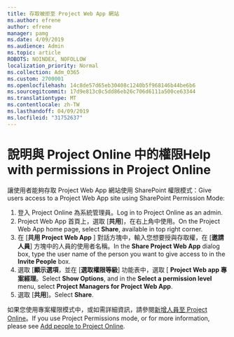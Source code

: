 ```yaml
---
title: 存取被拒至 Project Web App 網站
ms.author: efrene
author: efrene
manager: pamg
ms.date: 4/09/2019
ms.audience: Admin
ms.topic: article
ROBOTS: NOINDEX, NOFOLLOW
localization_priority: Normal
ms.collection: Adm_O365
ms.custom: 2700001
ms.openlocfilehash: 14c8de57d65eb30408c1240b5f968146b44be6b6
ms.sourcegitcommit: 17d9e813c0c5dd86eb26c706d6111a500ce63344
ms.translationtype: MT
ms.contentlocale: zh-TW
ms.lasthandoff: 04/09/2019
ms.locfileid: "31752637"
---
```

# <a name="help-with-permissions-in-project-online"></a><span data-ttu-id="0c1eb-102">說明與 Project Online 中的權限</span><span class="sxs-lookup"><span data-stu-id="0c1eb-102">Help with permissions in Project Online</span></span>

<span data-ttu-id="0c1eb-103">讓使用者能夠存取 Project Web App 網站使用 SharePoint 權限模式：</span><span class="sxs-lookup"><span data-stu-id="0c1eb-103">Give users access to a Project Web App site using SharePoint Permission Mode:</span></span>

1. <span data-ttu-id="0c1eb-104">登入 Project Online 為系統管理員。</span><span class="sxs-lookup"><span data-stu-id="0c1eb-104">Log in to Project Online as an admin.</span></span>
2. <span data-ttu-id="0c1eb-105">Project Web App 首頁上，選取 [**共用**]，在右上角中使用。</span><span class="sxs-lookup"><span data-stu-id="0c1eb-105">On the Project Web App home page, select **Share**, available in top right corner.</span></span>
3. <span data-ttu-id="0c1eb-106">在 [**共用 Project Web App** ] 對話方塊中，輸入您想要授與存取權，在 [**邀請人員**] 方塊中的人員的使用者名稱。</span><span class="sxs-lookup"><span data-stu-id="0c1eb-106">In the **Share Project Web App** dialog box, type the user name of the person you want to give access to in the **Invite People** box.</span></span>
4. <span data-ttu-id="0c1eb-107">選取 [**顯示選項**，並在 [**選取權限等級**] 功能表中，選取 [ **Project Web app 專案經理**。</span><span class="sxs-lookup"><span data-stu-id="0c1eb-107">Select **Show Options**, and in the **Select a permission level** menu, select **Project Managers for Project Web App**.</span></span>
5. <span data-ttu-id="0c1eb-108">選取 [**共用**]。</span><span class="sxs-lookup"><span data-stu-id="0c1eb-108">Select **Share**.</span></span>

<span data-ttu-id="0c1eb-109">如果您使用專案權限模式中，或如需詳細資訊，請參閱[新增人員至 Project Online](https://docs.microsoft.com/projectonline/step-2-add-people-to-project-online)。</span><span class="sxs-lookup"><span data-stu-id="0c1eb-109">If you use Project Permissions mode, or for more information, please see [Add people to Project Online](https://docs.microsoft.com/projectonline/step-2-add-people-to-project-online).</span></span>


  


